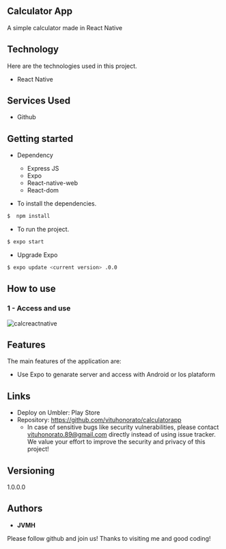 ## Calculator App


A simple calculator made in React Native 


## Technology 

Here are the technologies used in this project.

* React Native


## Services Used

* Github

## Getting started

* Dependency
  - Express JS
  - Expo
  - React-native-web
  - React-dom

  
  
* To install the dependencies.
```bash
$  npm install
```
  
  
* To run the project.
```bash
$ expo start
```
  

* Upgrade Expo
```bash
$ expo update <current version> .0.0 
```
  
  
  
## How to use

### 1 - Access and use 

![calcreactnative](https://user-images.githubusercontent.com/101150943/217047397-3424b94f-b1a8-4258-93a4-781960525d37.jpg)
## Features

The main features of the application are:

 - Use Expo to genarate server and access with Android or Ios plataform
 
  


## Links
  - Deploy on Umbler: Play Store
  - Repository: https://github.com/vituhonorato/calculatorapp
    - In case of sensitive bugs like security vulnerabilities, please contact
      vituhonorato.89@gmail.com directly instead of using issue tracker. We value your effort
      to improve the security and privacy of this project!

  ## Versioning

  1.0.0.0


  ## Authors

  * **JVMH** 

  Please follow github and join us!
  Thanks to visiting me and good coding!

